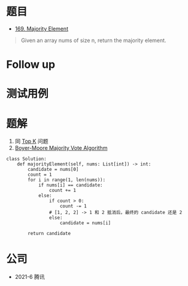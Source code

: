 # 题目
- [169. Majority Element](https://leetcode.com/problems/majority-element/)
> Given an array nums of size n, return the majority element.

# Follow up

# 测试用例

# 题解
1. 同 [Top K](1%20数组中的第%20K%20个最大元素.md) 问题
2. [Boyer-Moore Majority Vote Algorithm](http://www.cs.utexas.edu/~moore/best-ideas/mjrty/)
```
class Solution:
    def majorityElement(self, nums: List[int]) -> int:
        candidate = nums[0]
        count = 1
        for i in range(1, len(nums)):
            if nums[i] == candidate:
                count += 1
            else:
                if count > 0:
                    count -= 1
                # [1, 2, 2] -> 1 和 2 抵消后，最终的 candidate 还是 2
                else:
                    candidate = nums[i]
                    
        return candidate
```

# 公司
- 2021-6 腾讯